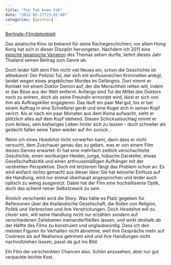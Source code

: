 ```yaml
---
title: "Fon Tok Kuen Fah"
date: "2012-02-27T23:01:48"
categories: [gesehen]
---
```


[Berlinale-Filmdatenblatt](http://www.berlinale.de/de/programm/berlinale_programm/datenblatt.php?film_id=20121786)

Das asiatische Kino ist bekannt für seine Rachegeschichten; vor allem Hong Kong hat sich in dieser Disziplin hervorgetan. Nachdem ich 2011 eine [epische japanische Variation](/2011/02/18/heavens-story/) des Themas sehen durfte, liefert dieses Jahr Thailand seinen Beitrag zum Genre ab. 

Doch leider fällt dem Film nicht viel Neues ein; schon die Geschichte ist altbekannt: Der Polizist Tul, der sich mit einflussreichen Kriminellen anlegt, landet wegen eines angeblichen Mordes im Gefängnis. Dort nimmt er Kontakt mit einem Doktor Demon auf, der die Menschheit retten will, indem er das Böse aus der Welt entfernt. Anfangs sind Tul die Mittel des Doktors noch zu extrem, doch als seine Freundin ermordet wird, lässt er sich von ihm als Auftragskiller engagieren. Das läuft ein paar Mal gut, bis er bei einem Auftrag in eine Schießerei gerät und eine Kugel sich in seinen Kopf verirrt. Als er nach ein paar Monaten aus dem Koma aufwacht, sieht er plötzlich alles auf dem Kopf stehend. Diesen Schicksalsschlag nimmt er zum Anlass, sein bisheriges Leben hinter sich zu lassen - doch schneller als gedacht fallen seine Taten wieder auf ihn zurück...

Wenn ich eines *Headshot* nicht vorwerfen kann, dann dass er nicht versucht, dem Zuschauer genau das zu geben, was er von einem Film dieses Genres erwartet: Er hat eine mehrfach zeitlich verschachtelte Geschichte, einen wortkargen Helden, junge, hübsche Darsteller, etwas Gesellschaftskritik und einen arthousemäßigen Aufhänger mit der verdrehten Perspektive. Doch mit letzterem fängt das Problem schon an. Es wird einfach nichts gemacht aus dieser Idee: Sie hat keinerlei Einfluss auf die Handlung, wird nur einmal überhaupt angesprochen und leider auch optisch zu wenig ausgereizt. Dabei hat der Film eine hochstilisierte Optik, doch das scheint reiner Selbstzweck zu sein.

Ähnlich verschenkt wird die Story. Was hätte es Platz gegeben für Reflexionen über die thailändische Gesellschaft, die Rollen von Religion, Politik und Verbrechen und ihre Verstrickungen. Doch *Headshot* will zu clever sein, will seine Handlung nicht nur erzählen sondern auf verschiedenen Zeitebenen ineinanderfließen lassen, und wirkt deshalb ab der Hälfte des Films zu konstruiert und unglaubwürdig. Dass ich den meisten Figuren ihr Verhalten nicht abnehme, weil ihre Gespräche mehr auf Coolness als auf Realismus getrimmt sind und ihre Handlungen nicht nachvollziehen lassen, passt da gut ins Bild.

EIn Film der verschenkten Chancen also. Schön anzusehen, aber nur gut verpackte leichte Kost.
